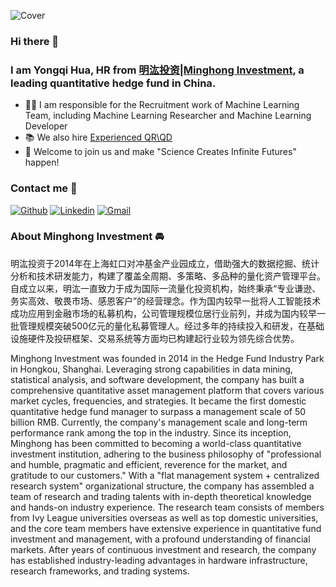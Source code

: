 ![Cover](https://s21.ax1x.com/2024/06/17/pk0ArVO.jpg)


### Hi there 👋 
### I am Yongqi Hua, HR from [明汯投资|Minghong Investment](https://www.mhfunds.com/), a leading quantitative hedge fund in China.

- 👨‍💻 I am responsible for the Recruitment work of Machine Learning Team, including Machine Learning Researcher and Machine Learning Developer
- 📚 We also hire [Experienced QR\QD](https://join.mhfunds.com/index)
- 🚀 Welcome to join us and make "Science Creates Infinite Futures" happen!

### Contact me 📝

[![Github](https://img.shields.io/badge/-Github-000?style=flat&logo=Github&logoColor=white)](https://github.com/ChristyHua)
[![Linkedin](https://img.shields.io/badge/-LinkedIn-blue?style=flat&logo=Linkedin&logoColor=white)](www.linkedin.com/in/咏祺-花-471a7913a)
[![Gmail](https://img.shields.io/badge/-Gmail-c14438?style=flat&logo=Gmail&logoColor=white)](mailto:yhua@mhfunds.com)

### About Minghong Investment 🚘
明汯投资于2014年在上海虹口对冲基金产业园成立，借助强大的数据挖掘、统计分析和技术研发能力，构建了覆盖全周期、多策略、多品种的量化资产管理平台。
自成立以来，明汯一直致力于成为国际一流量化投资机构，始终秉承“专业谦逊、务实高效、敬畏市场、感恩客户”的经营理念。作为国内较早一批将人工智能技术成功应用到金融市场的私募机构，公司管理规模位居行业前列，并成为国内较早一批管理规模突破500亿元的量化私募管理人。经过多年的持续投入和研发，在基础设施硬件及投研框架、交易系统等方面均已构建起行业较为领先综合优势。

Minghong Investment was founded in 2014 in the Hedge Fund Industry Park in Hongkou, Shanghai. Leveraging strong capabilities in data mining, statistical analysis, and software development, the company has built a comprehensive quantitative asset management platform that covers various market cycles, frequencies, and strategies. It became the first domestic quantitative hedge fund manager to surpass a management scale of 50 billion RMB. Currently, the company's management scale and long-term performance rank among the top in the industry.
Since its inception, Minghong has been committed to becoming a world-class quantitative investment institution, adhering to the business philosophy of "professional and humble, pragmatic and efficient, reverence for the market, and gratitude to our customers." With a "flat management system + centralized research system" organizational structure, the company has assembled a team of research and trading talents with in-depth theoretical knowledge and hands-on industry experience. The research team consists of members from Ivy League universities overseas as well as top domestic universities, and the core team members have extensive experience in quantitative fund investment and management, with a profound understanding of financial markets. After years of continuous investment and research, the company has established industry-leading advantages in hardware infrastructure, research frameworks, and trading systems.
